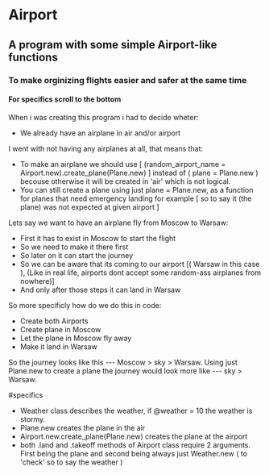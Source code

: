 
# Airport
## A program with some simple Airport-like functions
### To make orginizing flights easier and safer at the same time
#### For specifics scroll to the bottom

When i was creating this program i had to decide wheter:
- We already have an airplane in air and/or airport

I went with not having any airplanes at all, that means that:
- To make an airplane we should use [ (random_airport_name = Airport.new).create_plane(Plane.new) ] instead of ( plane = Plane.new ) becouse otherwise it will be created in 'air' which is not logical.
- You can still create a plane using just plane = Plane.new, as a function for planes that need emergency landing for example [ so to say it (the plane) was not expected at given airport ]

Lets say we want to have an airplane fly from Moscow to Warsaw:
- First it has to exist in Moscow to start the flight 
- So we need to make it there first
- So later on it can start the journey
- So we can be aware that its coming to our airport [( Warsaw in this case ), (Like in real life, airports dont accept some random-ass airplanes from nowhere)]
- And only after those steps it can land in Warsaw

So more specificly how do we do this in code:
- Create both Airports
- Create plane in Moscow
- Let the plane in Moscow fly away 
- Make it land in Warsaw

So the journey looks like this --- Moscow > sky > Warsaw.
Using just Plane.new to create a plane the journey would look more like --- sky > Warsaw.

#specifics

- Weather class describes the weather, if @weather = 10 the weather is stormy.
- Plane.new creates the plane in the air
- Airport.new.create_plane(Plane.new) creates the plane at the airport
- both .land and .takeoff methods of Airport class require 2 arguments. First being the plane and second being always just Weather.new ( to 'check' so to say the weather )

